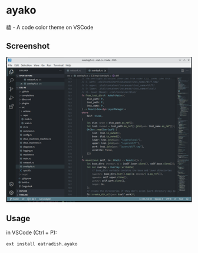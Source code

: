 # ayako
綾 - A code color theme on VSCode

## Screenshot
![screeshot](https://raw.githubusercontent.com/eatradish/ayako/main/screenshot/Screenshot_20211026_020226.png)

## Usage

in VSCode (Ctrl + P):

```
ext install eatradish.ayako
```

